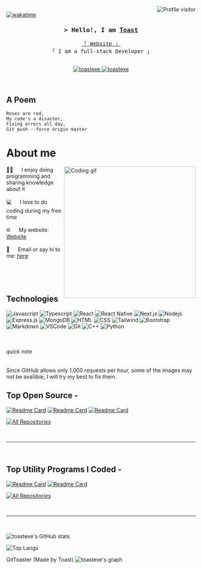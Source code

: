 <!--
<h2 align="center">
  <img src="https://media.giphy.com/media/hvRJCLFzcasrR4ia7z/giphy.gif" width="28">
</h2>
-->

<!--
<p align="center">
  <a href="https://github.com/toastexe"><img src="https://readme-typing-svg.herokuapp.com/?lines=Self%20Taught%20Programmer;Front%20End%20Developer;1.5%2B%20years%20of%20coding%20experience;Always%20learning%20new%20things&center=true&width=380&height=45"></a>
</p>

 -->

<a href="https://komarev.com/ghpvc/?username=toastexe">
  <img align="right" src="https://komarev.com/ghpvc/?username=toastexe&label=Visitors&color=0e75b6&style=flat" alt="Profile visitor" />
</a>


[![wakatime](https://wakatime.com/badge/user/eebb3dd8-d9b2-40de-9b88-6fd6cac99dbc.svg)](https://wakatime.com/@eebb3dd8-d9b2-40de-9b88-6fd6cac99dbc)

<!-- Intro  -->
<h3 align="center">
        <samp>&gt; Hello!, I am
                <b><a target="_blank" href="https://toastdev.vercel.app">Toast</a></b>
        </samp>
</h3>


<p align="center"> 
  <samp>
    <a href="https://toastdev.vercel.app">「 Website 」</a>
    <br>
    「 I am a full-stack Developer 」
    <br>
    <br>
  </samp>
</p>

<p align="center">
 <a href="https://toastdev.vercel.app" target="blank">
  <img src="https://img.shields.io/badge/Website-327574?style=for-the-badge&logo=medium&logoColor=white" alt="toastexe" />
 </a>
 <a href="https://linkedin.com/in/al-siam" target="_blank">
  <img src="https://img.shields.io/badge/YouTube-e30b3e?style=for-the-badge&logo=youtube&logoColor=white" alt="toastexe"/>
 </a>
 <!-- <a href="https://dev.to/toastexe" target="_blank">
  <img src="https://img.shields.io/badge/dev.to-0A0A0A?style=for-the-badge&logo=dev.to&logoColor=white" alt="toastexe" />
 </a> -->
 <!-- <a href="https://twitter.com/toastexe_dev" target="_blank">
  <img src="https://img.shields.io/badge/Twitter-1DA1F2?style=for-the-badge&logo=twitter&logoColor=white" />
 </a>
 <a href="https://instagram.com/toastexe_dev" target="_blank">
  <img src="https://img.shields.io/badge/Instagram-fe4164?style=for-the-badge&logo=instagram&logoColor=white" alt="toastexe" />
 </a> 
 <a href="https://facebook.com/toastexe.world" target="_blank">
  <img src="https://img.shields.io/badge/Facebook-20BEFF?&style=for-the-badge&logo=facebook&logoColor=white" alt="toastexe"  />
  </a>  -->
</p>
<br />

## A Poem
```
Roses are red,
My code's a disaster,
Fixing errors all day, 
Git push --force origin master
```

<!-- About Section -->
 # About me
 
<p>
 <img align="right" width="350" src="/assets/programmer.gif" alt="Coding gif" />
  
 👨‍💻 &emsp; I enjoy doing programming and sharing knowledge about it<br/><br/>
 💻 &emsp; I love to do coding during my free time<br/><br/>
 🌐 &emsp; My website: [Website](https://toastdev.vercel.app/contact)<br/><br/>
 💬 &emsp; Email or say hi to me: [here](https://toastdev.vercel.app/contact)

</p>

<br/>
<br/>
<br/>

## Technologies

![Javascript](https://img.shields.io/badge/Javascript-F0DB4F?style=for-the-badge&labelColor=black&logo=javascript&logoColor=F0DB4F)
![Typescript](https://img.shields.io/badge/Typescript-007acc?style=for-the-badge&labelColor=black&logo=typescript&logoColor=007acc)
![React](https://img.shields.io/badge/-React-61DBFB?style=for-the-badge&labelColor=black&logo=react&logoColor=61DBFB)
![React Native](https://img.shields.io/badge/React_Native-20232A?style=for-the-badge&logo=react&logoColor=61DAFB)
![Next.js](https://img.shields.io/badge/next.js-000000?style=for-the-badge&logo=nextdotjs&logoColor=white)
![Nodejs](https://img.shields.io/badge/Nodejs-3C873A?style=for-the-badge&labelColor=black&logo=node.js&logoColor=3C873A)
![Express.js](https://img.shields.io/badge/Express.js-000000?style=for-the-badge&logo=express&logoColor=white)
![MongoDB](https://img.shields.io/badge/MongoDB-4EA94B?style=for-the-badge&logo=mongodb&logoColor=white)
![HTML](https://img.shields.io/badge/HTML-E34F26?style=for-the-badge&logo=html5&logoColor=white)
![CSS](https://img.shields.io/badge/CSS-1572B6?style=for-the-badge&logo=css3&logoColor=white)
![Tailwind](https://img.shields.io/badge/Tailwind_CSS-092749?style=for-the-badge&logo=tailwindcss&logoColor=06B6D4&labelColor=000000)
![Bootstrap](https://img.shields.io/badge/Bootstrap-563D7C?style=for-the-badge&logo=bootstrap&logoColor=white)
![Markdown](https://img.shields.io/badge/Markdown-000000?style=for-the-badge&logo=markdown&logoColor=white)
![VSCode](https://img.shields.io/badge/Visual_Studio-0078d7?style=for-the-badge&logo=visual%20studio&logoColor=white)
![Git](https://img.shields.io/badge/Git-F05032?style=for-the-badge&logo=git&logoColor=white)
![C++](https://img.shields.io/badge/C++-%2300599C.svg?&style=for-the-badge&logo=c%2B%2B&logoColor=white)
![Python](https://img.shields.io/badge/Python-%2300599C.svg?&style=for-the-badge&logo=c%2B%2B&logoColor=white)

<br/>

###### quick note
Since GitHub allows only 1,000 requests per hour, some of the images may not be availible, I will try my best to fix them.

## Top Open Source -
[![Readme Card](https://git-toaster-activity.vercel.app/api/pin/?username=toastexe&repo=ToastBot)](https://github.com/toastexe/ToastBot)
[![Readme Card](https://git-toaster-activity.vercel.app/api/pin/?username=toastexe&repo=Viper)](https://github.com/toastexe/Viper)
[![Readme Card](https://git-toaster-activity.vercel.app/api/pin/?username=toastexe&repo=CoffeeOS)](https://github.com/toastexe/CoffeeOS)

<p align="left">
  <a href="https://github.com/toastexe?tab=repositories" target="_blank"><img alt="All Repositories" title="All Repositories" src="https://img.shields.io/badge/-All%20Repos-2962FF?style=for-the-badge&logo=koding&logoColor=white"/></a>
</p>

<br/>
<hr/>
<br/>

## Top Utility Programs I Coded -
[![Readme Card](https://git-toaster-activity.vercel.app/api/pin/?username=toastexe&repo=Git-Toaster-Graphing)](https://github.com/toastexe/Git-Toaster-Graphing)
[![Readme Card](https://git-toaster-activity.vercel.app/api/pin/?username=toastexe&repo=Git-Toaster-Activity)](https://github.com/toastexe/Git-Toaster-Activity)

<p align="left">
  <a href="https://github.com/toastexe?tab=repositories" target="_blank"><img alt="All Repositories" title="All Repositories" src="https://img.shields.io/badge/-All%20Repos-2962FF?style=for-the-badge&logo=koding&logoColor=white"/></a>
</p>

<br/>
<hr/>
<br/>

![toastexe's GitHub stats](https://git-toaster-activity.vercel.app/api?username=toastexe&show_icons=true&theme=radical)

![Top Langs](https://git-toaster-activity.vercel.app/api/top-langs/?username=toastexe&layout=donut-vertical)

GitToaster (Made by Toast)
![toastexe's graph](https://git-toaster-graphing.vercel.app/graph?username=toastexe&bg_color=3a88fe&color=004d65&line=263e0f&point=000000&area=true&hide_border=true)